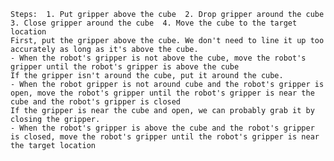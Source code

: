 
    Steps:  1. Put gripper above the cube  2. Drop gripper around the cube 3. Close gripper around the cube  4. Move the cube to the target location
    First, put the gripper above the cube. We don't need to line it up too accurately as long as it's above the cube.
    - When the robot's gripper is not above the cube, move the robot's gripper until the robot's gripper is above the cube
    If the gripper isn't around the cube, put it around the cube.
    - When the robot gripper is not around cube and the robot's gripper is open, move the robot's gripper until the robot's gripper is near the cube and the robot's gripper is closed
    If the gripper is near the cube and open, we can probably grab it by closing the gripper.
    - When the robot's gripper is above the cube and the robot's gripper is closed, move the robot's gripper until the robot's gripper is near the target location